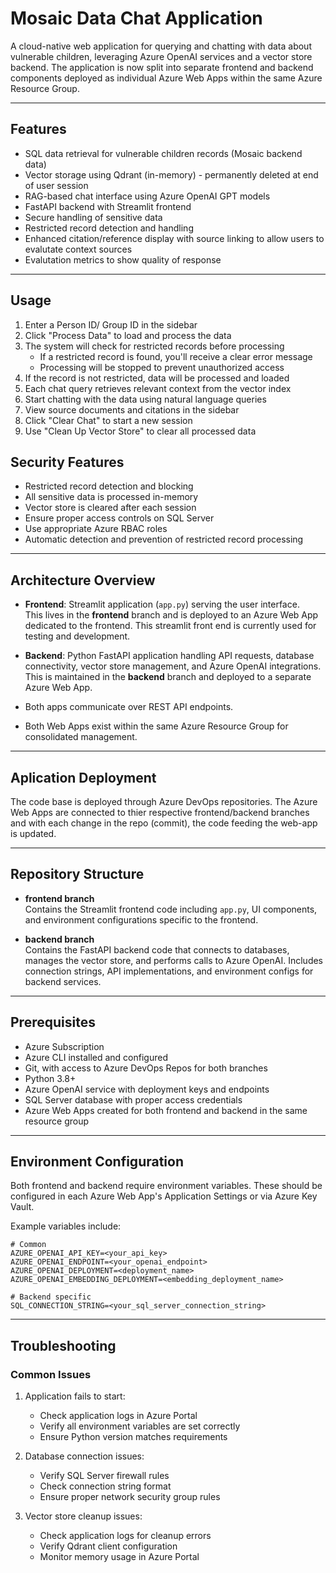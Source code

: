 # Mosaic Data Chat Application

A cloud-native web application for querying and chatting with data about vulnerable children, leveraging Azure OpenAI services and a vector store backend. The application is now split into separate frontend and backend components deployed as individual Azure Web Apps within the same Azure Resource Group.

---
## Features

- SQL data retrieval for vulnerable children records (Mosaic backend data)
- Vector storage using Qdrant (in-memory) - permanently deleted at end of user session
- RAG-based chat interface using Azure OpenAI GPT models
- FastAPI backend with Streamlit frontend
- Secure handling of sensitive data
- Restricted record detection and handling
- Enhanced citation/reference display with source linking to allow users to evalutate context sources
- Evalutation metrics to show quality of response

---

## Usage

1. Enter a Person ID/ Group ID in the sidebar
2. Click "Process Data" to load and process the data
3. The system will check for restricted records before processing
   - If a restricted record is found, you'll receive a clear error message
   - Processing will be stopped to prevent unauthorized access
4. If the record is not restricted, data will be processed and loaded
5. Each chat query retrieves relevant context from the vector index
6. Start chatting with the data using natural language queries
7. View source documents and citations in the sidebar
8. Click "Clear Chat" to start a new session
9. Use "Clean Up Vector Store" to clear all processed data

## Security Features

- Restricted record detection and blocking
- All sensitive data is processed in-memory
- Vector store is cleared after each session
- Ensure proper access controls on SQL Server
- Use appropriate Azure RBAC roles
- Automatic detection and prevention of restricted record processing

---

## Architecture Overview

- **Frontend**: Streamlit application (`app.py`) serving the user interface.  
  This lives in the **frontend** branch and is deployed to an Azure Web App dedicated to the frontend.
  This streamlit front end is currently used for testing and development.

- **Backend**: Python FastAPI application handling API requests, database connectivity, vector store management, and Azure OpenAI integrations.  
  This is maintained in the **backend** branch and deployed to a separate Azure Web App.

- Both apps communicate over REST API endpoints.  
- Both Web Apps exist within the same Azure Resource Group for consolidated management.

---
## Aplication Deployment

The code base is deployed through Azure DevOps repositories.  The Azure Web Apps are connected to thier respective frontend/backend branches and with each change in the repo (commit), the code feeding the web-app is updated.

---

## Repository Structure

- **frontend branch**  
  Contains the Streamlit frontend code including `app.py`, UI components, and environment configurations specific to the frontend.

- **backend branch**  
  Contains the FastAPI backend code that connects to databases, manages the vector store, and performs calls to Azure OpenAI. Includes connection strings, API implementations, and environment configs for backend services.

---

## Prerequisites

- Azure Subscription  
- Azure CLI installed and configured  
- Git, with access to Azure DevOps Repos for both branches  
- Python 3.8+  
- Azure OpenAI service with deployment keys and endpoints  
- SQL Server database with proper access credentials  
- Azure Web Apps created for both frontend and backend in the same resource group

---

## Environment Configuration

Both frontend and backend require environment variables. These should be configured in each Azure Web App's Application Settings or via Azure Key Vault.

Example variables include:

```env
# Common
AZURE_OPENAI_API_KEY=<your_api_key>
AZURE_OPENAI_ENDPOINT=<your_openai_endpoint>
AZURE_OPENAI_DEPLOYMENT=<deployment_name>
AZURE_OPENAI_EMBEDDING_DEPLOYMENT=<embedding_deployment_name>

# Backend specific
SQL_CONNECTION_STRING=<your_sql_server_connection_string>
```

---

## Troubleshooting

### Common Issues

1. Application fails to start:
   - Check application logs in Azure Portal
   - Verify all environment variables are set correctly
   - Ensure Python version matches requirements

2. Database connection issues:
   - Verify SQL Server firewall rules
   - Check connection string format
   - Ensure proper network security group rules

3. Vector store cleanup issues:
   - Check application logs for cleanup errors
   - Verify Qdrant client configuration
   - Monitor memory usage in Azure Portal